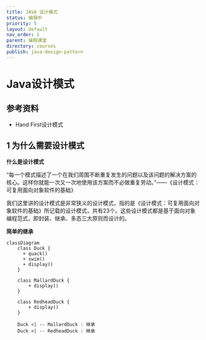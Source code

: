 ```yaml
---
title: JAVA 设计模式
status: 编辑中
priority: 5
layout: default
nav_order: 1
parent: 编程课堂
directory: courses
publish: java-design-pattern
---
```


# Java设计模式

## 参考资料

- Hand First设计模式

## 1 为什么需要设计模式

**什么是设计模式**

“每一个模式描述了一个在我们周围不断重复发生的问题以及该问题的解决方案的核心。这样你就能一次又一次地使用该方案而不必做重复劳动。”——《设计模式：可复用面向对象软件的基础》

我们这里讲的设计模式是非常狭义的设计模式，指的是《设计模式：可复用面向对象软件的基础》所记载的设计模式，共有23个。这些设计模式都是基于面向对象编程范式，即封装、继承、多态三大原则而设计的。

**简单的继承**

```mermaid
classDiagram
	class Duck {
	  + quack()
	  + swim()
	  + display()
	}

	class MallardDuck {
		+ display()
	}

	class RedheadDuck {
		+ display()
	}

	Duck <| -- MallardDuck : 继承
	Duck <| -- RedheadDuck : 继承
	
```
